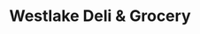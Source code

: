 ---
title: "Westlake Deli & Grocery"
url: /seattle/westlake-deli-und-grocery/
shop: Lebensmittel
---